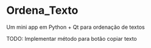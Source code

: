 # Ordena_Texto
Um mini app em Python + Qt para ordenação de textos

TODO:
Implementar método para botão copiar texto
